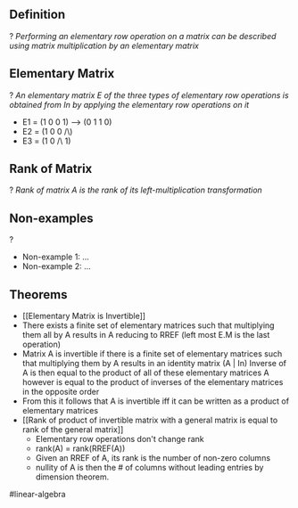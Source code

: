 
## Definition
?
*Performing an elementary row operation on a matrix can be described using matrix multiplication by an elementary matrix*

## Elementary Matrix
?
*An elementary matrix E of the three types of elementary row operations is obtained from In by applying the elementary row operations on it*
- E1 = (1 0 0 1) --> (0 1 1 0)
- E2 = (1 0 0 /\\)
- E3 = (1 0 /\\ 1)

## Rank of Matrix
?
*Rank of matrix A is the rank of its left-multiplication transformation*


## Non-examples
?
- Non-example 1: ...
- Non-example 2: ...

## Theorems
- [[Elementary Matrix is Invertible]]
- There exists a finite set of elementary matrices such that multiplying them all by A results in A reducing to RREF (left most E.M is the last operation)
- Matrix A is invertible if there is a finite set of elementary matrices such that multiplying them by A results in an identity matrix (A | In)
		Inverse of A is then equal to the product of all of these elementary matrices
		A however is equal to the product of inverses of the elementary matrices in the opposite order
- From this it follows that A is invertible iff it can be written as a product of elementary matrices
- [[Rank of product of invertible matrix with a general matrix is equal to rank of the general matrix]]
	- Elementary row operations don't change rank
	- rank(A) = rank(RREF(A))
	- Given an RREF of A, its rank is the number of non-zero columns 
	- nullity of A is then the # of columns without leading entries by dimension theorem.




#linear-algebra
